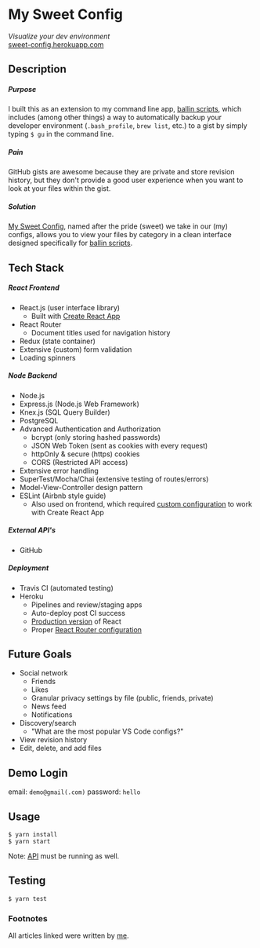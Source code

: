 # My Sweet Config

*Visualize your dev environment*
<br>
[sweet-config.herokuapp.com][2]

## Description

##### Purpose
I built this as an extension to my command line app, [ballin scripts][1], which includes (among other things) a way to automatically backup your developer environment (`.bash_profile`, `brew list`, etc.) to a gist by simply typing `$ gu` in the command line.

##### Pain
GitHub gists are awesome because they are private and store revision history, but they don't provide a good user experience when you want to look at your files within the gist.

##### Solution
[My Sweet Config][2], named after the pride (sweet) we take in our (my) configs, allows you to view your files by category in a clean interface designed specifically for [ballin scripts][1].

## Tech Stack

##### React Frontend
* React.js (user interface library)
  - Built with [Create React App](https://github.com/facebook/create-react-app)
* React Router
  - Document titles used for navigation history
* Redux (state container)
* Extensive (custom) form validation
* Loading spinners

##### Node Backend
* Node.js
* Express.js (Node.js Web Framework)
* Knex.js (SQL Query Builder)
* PostgreSQL
* Advanced Authentication and Authorization
  - bcrypt (only storing hashed passwords)
  - JSON Web Token (sent as cookies with every request)
  - httpOnly & secure (https) cookies
  - CORS (Restricted API access)
* Extensive error handling
* SuperTest/Mocha/Chai (extensive testing of routes/errors)
* Model-View-Controller design pattern
* ESLint (Airbnb style guide)
  - Also used on frontend, which required [custom configuration][3] to work with Create React App

##### External API's
* GitHub

##### Deployment
* Travis CI (automated testing)
* Heroku
  - Pipelines and review/staging apps
  - Auto-deploy post CI success
  - [Production version][4] of React
  - Proper [React Router configuration][5]

## Future Goals
* Social network
  * Friends
  * Likes
  * Granular privacy settings by file (public, friends, private)
  * News feed
  * Notifications
* Discovery/search
  - "What are the most popular VS Code configs?"
* View revision history
* Edit, delete, and add files

## Demo Login
email: `demo@gmail(.com)` password: `hello`

## Usage

```shell
$ yarn install
$ yarn start
```

Note: [API](https://github.com/JBallin/sweet-api) must be running as well.

## Testing

```shell
$ yarn test
```

### Footnotes

All articles linked were written by [me][6].

[1]: https://github.com/JBallin/ballin-scripts
[2]: https://sweet-config.herokuapp.com
[3]: https://hackernoon.com/a-simple-linter-setup-finally-d908877fa09
[4]: https://hackernoon.com/properly-deploy-your-react-app-to-heroku-c1a13f5f978c
[5]: https://medium.com/@PrintSupWorld/how-to-deploy-a-react-router-app-to-heroku-d59e4f194ec8
[6]: https://medium.com/@PrintSupWorld
